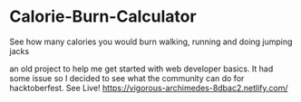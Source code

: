 # Calorie-Burn-Calculator
See how many calories you would burn walking, running and doing  jumping jacks

an old project to help me get started with web developer basics. It had some issue so I decided to see what the community can do for hacktoberfest. 
See Live! https://vigorous-archimedes-8dbac2.netlify.com/

